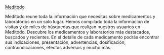 [Meditodo](https://meditodo.com)

Meditodo reune toda la información que necesitas sobre medicamentos y laboratorios en un solo lugar. Hemos compilado toda la información de visitas y de miles de búsquedas que realizan nuestros usuarios en Meditodo. Descubre los medicamentos y laboratorios más destacados, buscados y recientes. En el detalle de cada medicamento podrás encontrar sus indicaciones, presentación, advertencias, dosificación, contraindicaciones, efectos adversos y mucho más.

